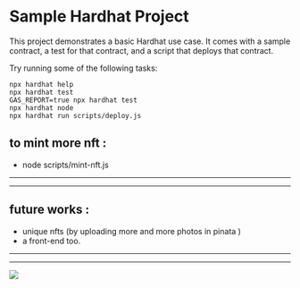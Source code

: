 # Sample Hardhat Project

This project demonstrates a basic Hardhat use case. It comes with a sample contract, a test for that contract, and a script that deploys that contract.

Try running some of the following tasks:

```shell
npx hardhat help
npx hardhat test
GAS_REPORT=true npx hardhat test
npx hardhat node
npx hardhat run scripts/deploy.js
```
## to mint more nft : 
- node scripts/mint-nft.js 

-------------------------------------------------
-------------------------------------------------
## future works : 
- unique nfts (by uploading more and more photos in pinata )
- a front-end too. 


-------------------------------------------------
-------------------------------------------------
![](https://github.com/Haripandey21/Blockchain_Days-/blob/main/all%20images/nft.jpg)
